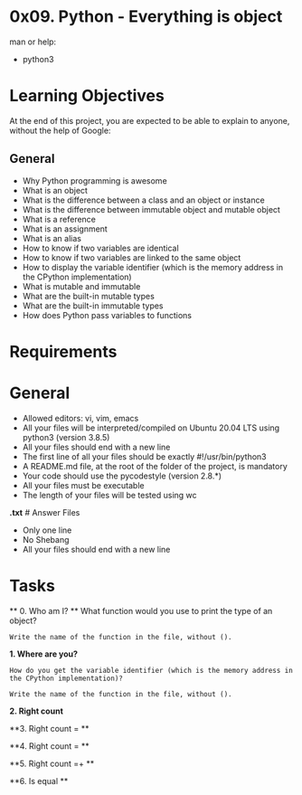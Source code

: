 # 0x09. Python - Everything is object

man or help:

- python3

# Learning Objectives

At the end of this project, you are expected to be able to explain to anyone, without the help of Google:

## General

- Why Python programming is awesome
- What is an object
- What is the difference between a class and an object or instance
- What is the difference between immutable object and mutable object
- What is a reference
- What is an assignment
- What is an alias
- How to know if two variables are identical
- How to know if two variables are linked to the same object
- How to display the variable identifier (which is the memory address in the CPython implementation)
- What is mutable and immutable
- What are the built-in mutable types
- What are the built-in immutable types
- How does Python pass variables to functions

# Requirements

# General

- Allowed editors: vi, vim, emacs
- All your files will be interpreted/compiled on Ubuntu 20.04 LTS using python3 (version 3.8.5)
- All your files should end with a new line
- The first line of all your files should be exactly #!/usr/bin/python3
- A README.md file, at the root of the folder of the project, is mandatory
- Your code should use the pycodestyle (version 2.8.*)
- All your files must be executable
- The length of your files will be tested using wc

**.txt** # Answer Files

- Only one line
- No Shebang
- All your files should end with a new line

# Tasks

** 0. Who am I? **
	What function would you use to print the type of an object?

	Write the name of the function in the file, without ().

**1. Where are you?**

	How do you get the variable identifier (which is the memory address in the CPython implementation)?

	Write the name of the function in the file, without ().

**2. Right count**

**3. Right count = **

**4. Right count = **

**5. Right count =+ **

**6. Is equal **
